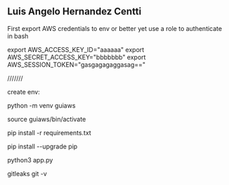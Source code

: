 <h2><strong>Luis Angelo Hernandez Centti</strong></h2>


First export AWS credentials to env or better yet use a role to authenticate in bash

export AWS_ACCESS_KEY_ID="aaaaaa"
export AWS_SECRET_ACCESS_KEY="bbbbbbb"
export AWS_SESSION_TOKEN="gasgagagaggasag=="

///////

create env:

python -m venv guiaws

source guiaws/bin/activate

pip install -r requirements.txt

pip install --upgrade pip


python3 app.py


gitleaks git -v

